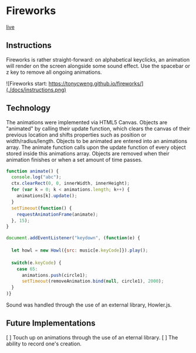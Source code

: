 # Fireworks

[live](https://tonycweng.github.io/fireworks/)

## Instructions

Fireworks is rather straight-forward: on alphabetical keyclicks, an animation will render on the screen alongside some sound effect. Use the spacebar or z key to remove all ongoing animations.

![Fireworks start: https://tonycweng.github.io/fireworks/](./docs/instructions.png)

## Technology

The animations were implemented via HTML5 Canvas. Objects are "animated" by calling their update function, which clears the canvas of their previous location and shifts properties such as position or width/radius/length. Objects to be animated are entered into an animations array. The animate function calls upon the update function of every object stored inside this animations array. Objects are removed when their animation finishes or when a set amount of time passes.

```Javascript
function animate() {
  console.log("abc");
  ctx.clearRect(0, 0, innerWidth, innerHeight);
  for (var k = 0; k < animations.length; k++) {
    animations[k].update();
  }
  setTimeout(function() {
    requestAnimationFrame(animate);
  }, 15);
}
```



```Javascript
document.addEventListener("keydown", (function(e) {

  let howl = new Howl({src: music[e.keyCode]}).play();

  switch(e.keyCode) {
    case 65:
      animations.push(circle1);
      setTimeout(removeAnimation.bind(null, circle1), 2000);
  }
)}
```

Sound was handled through the use of an external library, Howler.js.

## Future Implementations

[ ] Touch up on animations through the use of an eternal library.
[ ] The ability to record one's creation.
